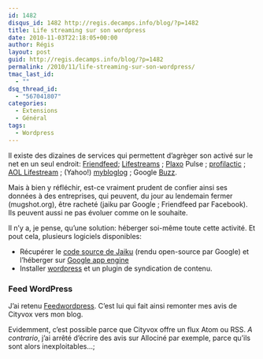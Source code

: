 ```yaml
---
id: 1482
disqus_id: 1482 http://regis.decamps.info/blog/?p=1482
title: Life streaming sur son wordpress
date: 2010-11-03T22:18:05+00:00
author: Régis
layout: post
guid: http://regis.decamps.info/blog/?p=1482
permalink: /2010/11/life-streaming-sur-son-wordpress/
tmac_last_id:
  - ""
dsq_thread_id:
  - "567041807"
categories:
  - Extensions
  - Général
tags:
  - Wordpress
---
```

Il existe des dizaines de services qui permettent d’agrèger son activé sur le net en un seul endroit: [Friendfeed](http://www.friendfeed.com/); [Lifestreams](http://lifestrea.ms/) ; [Plaxo](http://www.plaxo.com/) Pulse ; [profilactic](http://www.profilactic.com/) ; [AOL Lifestream](http://lifestream.aol.com/) ; (Yahoo!) [mybloglog](http://www.mybloglog.com/) ; Google [Buzz](http://www.google.com/buzz).

Mais à bien y réfléchir, est-ce vraiment prudent de confier ainsi ses données à des entreprises, qui peuvent, du jour au lendemain fermer (mugshot.org), être racheté (jaiku par Google ; Friendfeed par Facebook). Ils peuvent aussi ne pas évoluer comme on le souhaite.

Il n’y a, je pense, qu’une solution: héberger soi-même toute cette activité. Et pout cela, plusieurs logiciels disponibles:

  * Récupérer le [code source de Jaiku](http://code.google.com/p/jaikuengine/) (rendu open-source par Google) et l’héberger sur [Google app engine](code.google.com/appengine/) 
  * Installer [wordpress](http://wordpress.org/) et un plugin de syndication de contenu.

### Feed WordPress

J’ai retenu [Feedwordpress](http://feedwordpress.radgeek.com/). C’est lui qui fait ainsi remonter mes avis de Cityvox vers mon blog.

Evidemment, c’est possible parce que Cityvox offre un flux Atom ou RSS. _A contrario_, j’ai arrêté d’écrire des avis sur Allociné par exemple, parce qu’ils sont alors inexploitables…;
